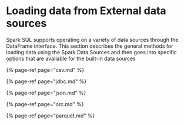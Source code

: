 # Loading data from External data sources

Spark SQL supports operating on a variety of data sources through the DataFrame interface.  This section describes the general methods for loading data using the Spark Data Sources and then goes into specific options that are available for the built-in data sources

{% page-ref page="csv.md" %}

{% page-ref page="jdbc.md" %}

{% page-ref page="json.md" %}

{% page-ref page="orc.md" %}

{% page-ref page="parquet.md" %}





